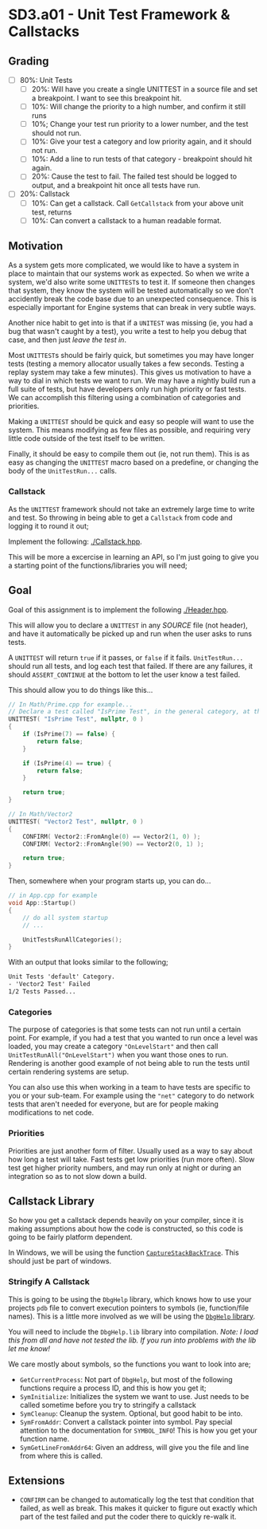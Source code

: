 SD3.a01 - Unit Test Framework & Callstacks
======

## Grading
- [ ] 80%: Unit Tests
    - [ ] 20%: Will have you create a single UNITTEST in a source file and set a breakpoint.  I want to see this breakpoint hit. 
    - [ ] 10%: Will change the priority to a high number, and confirm it still runs
    - [ ] 10%; Change your test run priority to a lower number, and the test should not run.
    - [ ] 10%: Give your test a category and low priority again, and it should not run. 
    - [ ] 10%: Add a line to run tests of that category - breakpoint should hit again. 
    - [ ] 20%: Cause the test to fail.  The failed test should be logged to output, and a breakpoint hit once all tests have run. 
- [ ] 20%: Callstack 
    - [ ] 10%: Can get a callstack.  Call `GetCallstack` from your above unit test, returns 
    - [ ] 10%: Can convert a callstack to a human readable format. 

## Motivation
As a system gets more complicated, we would like to have a system in place to maintain that our systems work as expected.  So when we write a system, we'd
also write some `UNITTEST`s to test it.  If someone then changes that system, they know the system will be tested automatically so we don't accidently break the code base due to an unexpected consequence.  This is especially important for Engine systems that can break in very subtle ways.

Another nice habit to get into is that if a `UNITEST` was missing (ie, you had a bug that wasn't caught by a test), you write a test to help you debug that case, and then just *leave the test in*.  

Most `UNITTEST`s should be fairly quick, but sometimes you may have longer tests (testing a memory allocator usually takes a few seconds.  Testing a replay system may take a few minutes).  This gives us motivation to have a way to dial in which tests we want to run.  We may have a nightly build run a full suite of tests, but have developers only run high priority or fast tests.  We can accomplish this filtering using a combination of categories and priorities.   

Making a `UNITTEST` should be quick and easy so people will want to use the system.  This means modifying as few files as possible, and requiring very little code outside of the test itself to be written.  

Finally, it should be easy to compile them out (ie, not run them).   This is as easy as changing the `UNITTEST` macro based on a predefine, or changing the body of the `UnitTestRun...` calls.  

### Callstack
As the `UNITTEST` framework should not take an extremely large time to write and test.  So throwing in being able to get a `Callstack` from code and logging it to round it out; 

Implement the following: [./Callstack.hpp](./Callstack.hpp).

This will be more a excercise in learning an API, so I'm just going to give you a starting point of the functions/libraries you will need; 


## Goal
Goal of this assignment is to implement the following [./Header.hpp](./UnitTest.hpp). 

This will allow you to declare a `UNITTEST` in any *SOURCE* file (not header), and have it automatically be picked up and run
when the user asks to runs tests.

A `UNITTEST` will return `true` if it passes, or `false` if it fails.  `UnitTestRun...` should run all tests, and log each test that failed.  If there are any failures, it should `ASSERT_CONTINUE` at the bottom to let the user know a test failed. 

This should allow you to do things like this...

```cpp
// In Math/Prime.cpp for example...
// Declare a test called "IsPrime Test", in the general category, at the highest (always) priority.
UNITTEST( "IsPrime Test", nullptr, 0 )
{
	if (IsPrime(7) == false) {
		return false; 
	}

	if (IsPrime(4) == true) {
		return false; 
	}

	return true; 
}

// In Math/Vector2
UNITTEST( "Vector2 Test", nullptr, 0 )
{
	CONFIRM( Vector2::FromAngle(0) == Vector2(1, 0) ); 
	CONFIRM( Vector2::FromAngle(90) == Vector2(0, 1) ); 

	return true; 
}
```

Then, somewhere when your program starts up, you can do...

```cpp
// in App.cpp for example
void App::Startup()
{
	// do all system startup
	// ...

	UnitTestsRunAllCategories(); 
}
``` 

With an output that looks similar to the following;

```txt
Unit Tests 'default' Category.
- 'Vector2 Test' Failed
1/2 Tests Passed...
```

### Categories
The purpose of categories is that some tests can not run until a certain point.  For example, if you had a test that you wanted to run once a level was loaded,
you may create a category `"OnLevelStart"` and then call `UnitTestRunAll("OnLevelStart")` when you want those ones to run.  Rendering is another good example of not 
being able to run the tests until certain rendering systems are setup.   

You can also use this when working in a team to have tests are specific to you or your sub-team.  For example using the `"net"` category to do network tests that aren't needed for everyone, but are for people making modifications to net code.  

### Priorities
Priorities are just another form of filter.  Usually used as a way to say about how long a test will take.  Fast tests get low priorities (run more often).  Slow test get higher priority numbers, and may run only at night or during an integration so as to not slow down a build.  

## Callstack Library 
So how you get a callstack depends heavily on your compiler, since it is making assumptions about how the code is constructed, so this code is going to be fairly platform dependent.  

In Windows, we will be using the function [`CaptureStackBackTrace`](https://docs.microsoft.com/en-us/windows/win32/debug/capturestackbacktrace).  This should just be part of windows. 

### Stringify A Callstack
This is going to be using the `DbgHelp` library, which knows how to use your projects `pdb` file to convert execution pointers to symbols (ie, function/file names).  This is a little more involved as we will be using the [`DbgHelp` library](https://docs.microsoft.com/en-us/windows/win32/debug/dbghelp-functions).

You will need to include the `DbgHelp.lib` library into compilation.
*Note: I load this from dll and have not tested the lib.  If you run into problems with the lib let me know!*

We care mostly about symbols, so the functions you want to look into are; 
- `GetCurrentProcess`:  Not part of `DbgHelp`, but most of the following functions require a process ID, and this is how you get it; 
- `SymInitialize`:  Initializes the system we want to use.  Just needs to be called sometime before you try to stringify a callstack
- `SymCleanup`:  Cleanup the system.  Optional, but good habit to be into. 
- `SymFromAddr`:  Convert a callstack pointer into symbol.  Pay special attention to the documentation for `SYMBOL_INFO`!  This is how you get your function name. 
- `SymGetLineFromAddr64`:  Given an address, will give you the file and line from where this is called.  


## Extensions
- `CONFIRM` can be changed to automatically log the test that condition that failed, as well as break.  This makes it quicker to figure out exactly which part of the test failed and put the coder there to quickly re-walk it.  